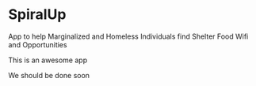 # SpiralUp
App to help Marginalized and Homeless Individuals find Shelter Food Wifi and Opportunities

This is an awesome app



We should be done soon